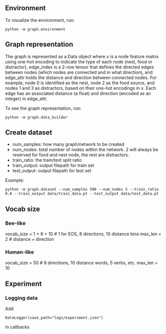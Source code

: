 ## Environment
To visualize the environment, run:
```
python -m graph.environment
```

## Graph representation
The graph is represented as a Data object where x is a node feature matrix using one-hot encoding to indicate the type of each node (nest, food or distractor), edge_index is a 2-row tensor that defines the directed edges between nodes (which nodes are connected and in what direction), and edge_attr holds the distance and direction between connected nodes. For example, node 0 is identified as the nest, node 2 as the food source, and nodes 1 and 3 as distractors, based on their one-hot encodings in x. Each edge has an associated distance (a float) and direction (encoded as an integer) in edge_attr.

To see the graph representation, run:
```
python -m graph.data_builder
```

## Create dataset
- num_samples: how many graph/network to be created
- num_nodes: total number of nodes within the network. 2 will always be reserved for food and nest node, the rest are distractors.
- train_ratio: the train/test split ratio
- train_output: output filepath for train set
- test_output: output filepath for test set

Example:
```
python -m graph.dataset --num_samples 500 --num_nodes 5 --train_ratio 0.8 --train_output data/train_data.pt --test_output data/test_data.pt
```

## Vocab size
### Bee-like
vocab_size = 1 + 8 + 10  # 1 for EOS, 8 directions, 10 distance bins
max_len = 2 # distance + direction
### Human-like
vocab_size = 50  # 8 directions, 10 distance words, 5 verbs, etc.
max_len = 10

## Experiment
### Logging data
Add
```
DataLogger(save_path="logs/experiment.json")
```
in callbacks

